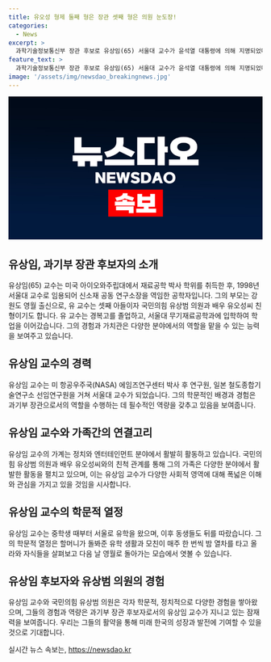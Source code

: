 ```yaml
---
title: 유오성 형제 둘째 형은 장관 셋째 형은 의원 눈도장!
categories:
  - News
excerpt: >
  과학기술정보통신부 장관 후보로 유상임(65) 서울대 교수가 윤석열 대통령에 의해 지명되었다. 미국 아이오와주립대에서 박사 학위를 받은 유 후보는 신소재 공동 연구소장 등을 역임한 공학자이며, 가계가 화제가 되었다. 영월 출신인 유 후보는 부모님의 열정적인 교육 열망 속에서 성장한 경험을 갖고 있다. 유후보는 중학교 때부터 서울로 유학하고 그의 동생들도 뒤를 따라왔으며, 경기고와 서울대 법대를 거쳐 검사장에까지 올랐다. 그의 가족들과의 인연은 Politically renowned인 송영길 전 의원과의 연결이 있으며 또한 태영호 전 의원이 민주평화통일자문회의 사무처장으로 임명되었다.
feature_text: >
  과학기술정보통신부 장관 후보로 유상임(65) 서울대 교수가 윤석열 대통령에 의해 지명되었다. 미국 아이오와주립대에서 박사 학위를 받은 유 후보는 신소재 공동 연구소장 등을 역임한 공학자이며, 가계가 화제가 되었다. 영월 출신인 유 후보는 부모님의 열정적인 교육 열망 속에서 성장한 경험을 갖고 있다. 유후보는 중학교 때부터 서울로 유학하고 그의 동생들도 뒤를 따라왔으며, 경기고와 서울대 법대를 거쳐 검사장에까지 올랐다. 그의 가족들과의 인연은 Politically renowned인 송영길 전 의원과의 연결이 있으며 또한 태영호 전 의원이 민주평화통일자문회의 사무처장으로 임명되었다.
image: '/assets/img/newsdao_breakingnews.jpg'
---
```


<p><img src="/assets/img/newsdao_breakingnews.jpg" alt="koreaapp 속보" /></p>

<h2 data-ke-size="size26">유상임, 과기부 장관 후보자의 소개</h2>

<p data-ke-size="size16">유상임(65) 교수는 미국 아이오와주립대에서 재료공학 박사 학위를 취득한 후, 1998년 서울대 교수로 임용되어 신소재 공동 연구소장을 역임한 공학자입니다. 그의 부모는 강원도 영월 출신으로, 유 교수는 셋째 아들이자 국민의힘 유상범 의원과 배우 유오성씨 친형이기도 합니다. 유 교수는 경복고를 졸업하고, 서울대 무기재료공학과에 입학하여 학업을 이어갔습니다. 그의 경험과 가치관은 다양한 분야에서의 역할을 맡을 수 있는 능력을 보여주고 있습니다.</p>

<h2 data-ke-size="size26">유상임 교수의 경력</h2>

<p data-ke-size="size16">유상임 교수는 미 항공우주국(NASA) 에임즈연구센터 박사 후 연구원, 일본 철도종합기술연구소 선임연구원을 거쳐 서울대 교수가 되었습니다. 그의 학문적인 배경과 경험은 과기부 장관으로서의 역할을 수행하는 데 필수적인 역량을 갖추고 있음을 보여줍니다.</p>

<h2 data-ke-size="size26">유상임 교수와 가족간의 연결고리</h2>

<p data-ke-size="size16">유상임 교수의 가계는 정치와 엔터테인먼트 분야에서 활발히 활동하고 있습니다. 국민의힘 유상범 의원과 배우 유오성씨와의 친척 관계를 통해 그의 가족은 다양한 분야에서 활발한 활동을 펼치고 있으며, 이는 유상임 교수가 다양한 사회적 영역에 대해 폭넓은 이해와 관심을 가지고 있을 것임을 시사합니다.</p>

<h2 data-ke-size="size26">유상임 교수의 학문적 열정</h2>

<p data-ke-size="size16">유상임 교수는 중학생 때부터 서울로 유학을 왔으며, 이후 동생들도 뒤를 따랐습니다. 그의 학문적 열정은 할머니가 돌봐준 유학 생활과 모친이 매주 한 번씩 밤 열차를 타고 올라와 자식들을 살펴보고 다음 날 영월로 돌아가는 모습에서 엿볼 수 있습니다.</p>

<h2 data-ke-size="size26">유상임 후보자와 유상범 의원의 경험</h2>

<p data-ke-size="size16">유상임 교수와 국민의힘 유상범 의원은 각자 학문적, 정치적으로 다양한 경험을 쌓아왔으며, 그들의 경험과 역량은 과기부 장관 후보자로서의 유상임 교수가 지니고 있는 잠재력을 보여줍니다. 우리는 그들의 활약을 통해 미래 한국의 성장과 발전에 기여할 수 있을 것으로 기대합니다.</p>
실시간 뉴스 속보는, <a href="https://newsdao.kr" rel="dofollow">https://newsdao.kr</a>


